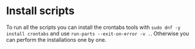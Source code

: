 # Install scripts

To run all the scripts you can install the crontabs tools with `sudo dnf -y install crontabs` and use `run-parts --exit-on-error -v .`. Otherwise you can perform the installations one by one.
